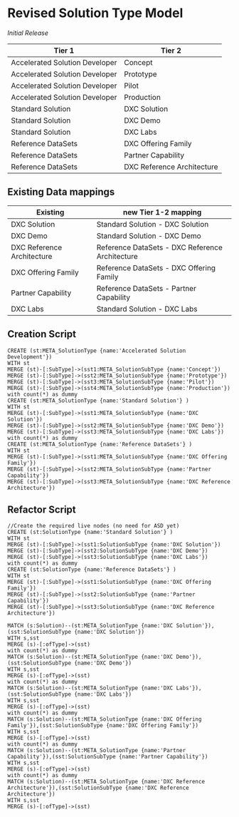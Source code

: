 # Revised Solution Type Model

*Initial Release*


|Tier 1| Tier 2|
|---|---|
|Accelerated Solution Developer|Concept
|Accelerated Solution Developer|Prototype
|Accelerated Solution Developer|Pilot
|Accelerated Solution Developer|Production
|Standard Solution|DXC Solution
|Standard Solution|DXC Demo
|Standard Solution|DXC Labs
|Reference DataSets|DXC Offering Family
|Reference DataSets|Partner Capability
|Reference DataSets|DXC Reference Architecture


## Existing Data mappings


|Existing|new Tier 1-2 mapping
|---|---|
|DXC Solution|Standard Solution - DXC Solution
|DXC Demo|Standard Solution - DXC Demo
|DXC Reference Architecture|Reference DataSets  - DXC Reference Architecture
|DXC Offering Family|Reference DataSets  - DXC Offering Family
|Partner Capability|Reference DataSets - Partner Capability
|DXC Labs|Standard Solution - DXC Labs

## Creation Script

~~~
CREATE (st:META_SolutionType {name:'Accelerated Solution Development'})
WITH st
MERGE (st)-[:SubType]->(sst1:META_SolutionSubType {name:'Concept'})
MERGE (st)-[:SubType]->(sst2:META_SolutionSubType {name:'Prototype'})
MERGE (st)-[:SubType]->(sst3:META_SolutionSubType {name:'Pilot'})
MERGE (st)-[:SubType]->(sst4:META_SolutionSubType {name:'Production'})
with count(*) as dummy
CREATE (st:META_SolutionType {name:'Standard Solution'} )
WITH st
MERGE (st)-[:SubType]->(sst1:META_SolutionSubType {name:'DXC Solution'})
MERGE (st)-[:SubType]->(sst2:META_SolutionSubType {name:'DXC Demo'})
MERGE (st)-[:SubType]->(sst3:META_SolutionSubType {name:'DXC Labs'})
with count(*) as dummy
CREATE (st:META_SolutionType {name:'Reference DataSets'} )
WITH st
MERGE (st)-[:SubType]->(sst1:META_SolutionSubType {name:'DXC Offering Family'})
MERGE (st)-[:SubType]->(sst2:META_SolutionSubType {name:'Partner Capability'})
MERGE (st)-[:SubType]->(sst3:META_SolutionSubType {name:'DXC Reference Architecture'})
~~~


## Refactor Script
~~~
//Create the required live nodes (no need for ASD yet)
CREATE (st:SolutionType {name:'Standard Solution'} )
WITH st
MERGE (st)-[:SubType]->(sst1:SolutionSubType {name:'DXC Solution'})
MERGE (st)-[:SubType]->(sst2:SolutionSubType {name:'DXC Demo'})
MERGE (st)-[:SubType]->(sst3:SolutionSubType {name:'DXC Labs'})
with count(*) as dummy
CREATE (st:SolutionType {name:'Reference DataSets'} )
WITH st
MERGE (st)-[:SubType]->(sst1:SolutionSubType {name:'DXC Offering Family'})
MERGE (st)-[:SubType]->(sst2:SolutionSubType {name:'Partner Capability'})
MERGE (st)-[:SubType]->(sst3:SolutionSubType {name:'DXC Reference Architecture'})
~~~

~~~
MATCH (s:Solution)--(st:META_SolutionType {name:'DXC Solution'}),(sst:SolutionSubType {name:'DXC Solution'})
WITH s,sst
MERGE (s)-[:ofType]->(sst)
with count(*) as dummy
MATCH (s:Solution)--(st:META_SolutionType {name:'DXC Demo'}),(sst:SolutionSubType {name:'DXC Demo'})
WITH s,sst
MERGE (s)-[:ofType]->(sst)
with count(*) as dummy
MATCH (s:Solution)--(st:META_SolutionType {name:'DXC Labs'}),(sst:SolutionSubType {name:'DXC Labs'})
WITH s,sst
MERGE (s)-[:ofType]->(sst)
with count(*) as dummy
MATCH (s:Solution)--(st:META_SolutionType {name:'DXC Offering Family'}),(sst:SolutionSubType {name:'DXC Offering Family'})
WITH s,sst
MERGE (s)-[:ofType]->(sst)
with count(*) as dummy
MATCH (s:Solution)--(st:META_SolutionType {name:'Partner Capability'}),(sst:SolutionSubType {name:'Partner Capability'})
WITH s,sst
MERGE (s)-[:ofType]->(sst)
with count(*) as dummy
MATCH (s:Solution)--(st:META_SolutionType {name:'DXC Reference Architecture'}),(sst:SolutionSubType {name:'DXC Reference Architecture'})
WITH s,sst
MERGE (s)-[:ofType]->(sst)
~~~
